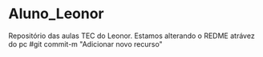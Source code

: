 
# Aluno_Leonor
Repositório das aulas TEC do Leonor.
Estamos alterando o REDME atrávez do pc
#git commit-m "Adicionar novo recurso"

